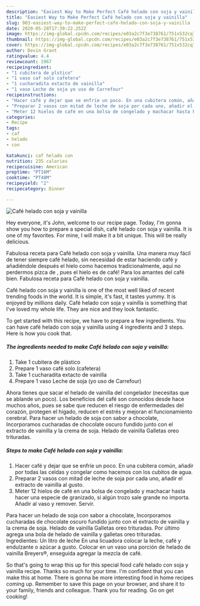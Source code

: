 ```yaml
---
description: "Easiest Way to Make Perfect Café helado con soja y vainilla"
title: "Easiest Way to Make Perfect Café helado con soja y vainilla"
slug: 903-easiest-way-to-make-perfect-cafe-helado-con-soja-y-vainilla
date: 2020-05-28T17:39:22.252Z
image: https://img-global.cpcdn.com/recipes/e03a2c7f3e738761/751x532cq70/cafe-helado-con-soja-y-vainilla-foto-principal.jpg
thumbnail: https://img-global.cpcdn.com/recipes/e03a2c7f3e738761/751x532cq70/cafe-helado-con-soja-y-vainilla-foto-principal.jpg
cover: https://img-global.cpcdn.com/recipes/e03a2c7f3e738761/751x532cq70/cafe-helado-con-soja-y-vainilla-foto-principal.jpg
author: Devin Grant
ratingvalue: 4.4
reviewcount: 1967
recipeingredient:
- "1 cubitera de plstico"
- "1 vaso caf solo cafetera"
- "1 cucharadita extacto de vainilla"
- "1 vaso Leche de soja yo uso de Carrefour"
recipeinstructions:
- "Hacer café y dejar que se enfríe un poco. En una cubitera común, añadir por todas las celdas y congelar como hacemos con los cubitos de agua."
- "Preparar 2 vasos con mitad de leche de soja por cada uno, añadir el extracto de vainilla al gusto."
- "Meter 12 hielos de café en una bolsa de congelado y machacar hasta hacer una especie de granizado, si algún trozo sale grande no importa. Añadir al vaso y remover. Servir."
categories:
- Recipe
tags:
- caf
- helado
- con

katakunci: caf helado con 
nutrition: 235 calories
recipecuisine: American
preptime: "PT16M"
cooktime: "PT48M"
recipeyield: "2"
recipecategory: Dinner

---
```



![Café helado con soja y vainilla](https://img-global.cpcdn.com/recipes/e03a2c7f3e738761/751x532cq70/cafe-helado-con-soja-y-vainilla-foto-principal.jpg)

Hey everyone, it's John, welcome to our recipe page. Today, I'm gonna show you how to prepare a special dish, café helado con soja y vainilla. It is one of my favorites. For mine, I will make it a bit unique. This will be really delicious.

Fabulosa receta para Café helado con soja y vainilla. Una manera muy fácil de tener siempre café helado, sin necesidad de estar haciendo café y añadiéndole después el hielo como hacemos tradicionalmente, aquí no perdermos pizca de , pues el hielo es de café! Para los amantes del café bien. Fabulosa receta para Café helado con soja y vainilla.

Café helado con soja y vainilla is one of the most well liked of recent trending foods in the world. It is simple, it's fast, it tastes yummy. It is enjoyed by millions daily. Café helado con soja y vainilla is something that I've loved my whole life. They are nice and they look fantastic.


To get started with this recipe, we have to prepare a few ingredients. You can have café helado con soja y vainilla using 4 ingredients and 3 steps. Here is how you cook that.

<!--inarticleads1-->

##### The ingredients needed to make Café helado con soja y vainilla:

1. Take 1 cubitera de plástico
1. Prepare 1 vaso café solo (cafetera)
1. Take 1 cucharadita extacto de vainilla
1. Prepare 1 vaso Leche de soja (yo uso de Carrefour)


Ahora tienes que sacar el helado de vainilla del congelador (necesitas que se ablande un poco). Los beneficios del café son conocidos desde hace muchos años, pues se sabe que reducen el riesgo de enfermedades del corazón, protegen el hígado, reducen el estrés y mejoran el funcionamiento cerebral. Para hacer un helado de soja con sabor a chocolate, Incorporamos cucharadas de chocolate oscuro fundido junto con el extracto de vainilla y la crema de soja. Helado de vainilla Galletas oreo trituradas. 

<!--inarticleads2-->

##### Steps to make Café helado con soja y vainilla:

1. Hacer café y dejar que se enfríe un poco. En una cubitera común, añadir por todas las celdas y congelar como hacemos con los cubitos de agua.
1. Preparar 2 vasos con mitad de leche de soja por cada uno, añadir el extracto de vainilla al gusto.
1. Meter 12 hielos de café en una bolsa de congelado y machacar hasta hacer una especie de granizado, si algún trozo sale grande no importa. Añadir al vaso y remover. Servir.


Para hacer un helado de soja con sabor a chocolate, Incorporamos cucharadas de chocolate oscuro fundido junto con el extracto de vainilla y la crema de soja. Helado de vainilla Galletas oreo trituradas. Por último agrega una bola de helado de vainilla y galletas oreo trituradas. Ingredientes: Un litro de leche En una licuadora colocar la leche, café y endulzante o azúcar a gusto. Colocar en un vaso una porción de helado de vainilla Breyers®, enseguida agregar la mezcla de café. 

So that's going to wrap this up for this special food café helado con soja y vainilla recipe. Thanks so much for your time. I'm confident that you can make this at home. There is gonna be more interesting food in home recipes coming up. Remember to save this page on your browser, and share it to your family, friends and colleague. Thank you for reading. Go on get cooking!
